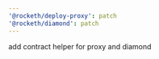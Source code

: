 ```yaml
---
'@rocketh/deploy-proxy': patch
'@rocketh/diamond': patch
---
```


add contract helper for proxy and diamond
